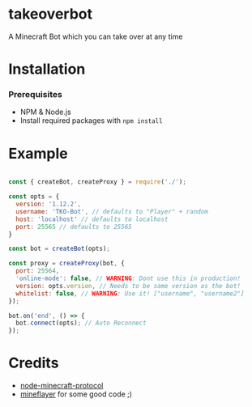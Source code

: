 # takeoverbot
A Minecraft Bot which you can take over at any time

# Installation

### Prerequisites
- NPM & Node.js
- Install required packages with `npm install`

# Example
```javascript

const { createBot, createProxy } = require('./');

const opts = {
  version: '1.12.2',
  username: 'TKO-Bot', // defaults to "Player" + random
  host: 'localhost' // defaults to localhost
  port: 25565 // defaults to 25565
}

const bot = createBot(opts);

const proxy = createProxy(bot, {
  port: 25564,
  'online-mode': false, // WARNING: Dont use this in production!
  version: opts.version, // Needs to be same version as the bot!
  whitelist: false, // WARNING: Use it! ["username", "username2"]
});

bot.on('end', () => {
  bot.connect(opts); // Auto Reconnect
});

```

# Credits
- [node-minecraft-protocol](https://github.com/PrismarineJS/node-minecraft-protocol)
- [mineflayer](https://github.com/PrismarineJS/mineflayer/) for some good code ;)
